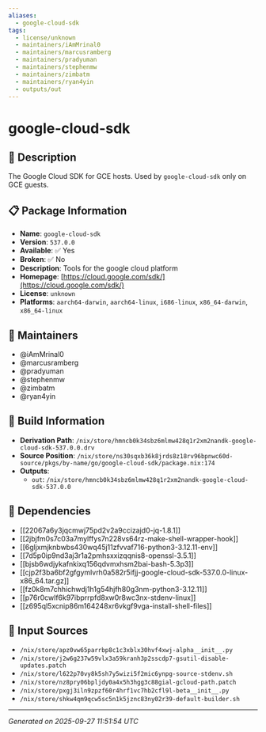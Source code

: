 ```yaml
---
aliases:
  - google-cloud-sdk
tags:
  - license/unknown
  - maintainers/iAmMrinal0
  - maintainers/marcusramberg
  - maintainers/pradyuman
  - maintainers/stephenmw
  - maintainers/zimbatm
  - maintainers/ryan4yin
  - outputs/out
---
```


# google-cloud-sdk

## 📝 Description

The Google Cloud SDK for GCE hosts. Used by `google-cloud-sdk` only on GCE guests.

## 📋 Package Information

- **Name**: `google-cloud-sdk`
- **Version**: `537.0.0`
- **Available**: ✅ Yes
- **Broken**: ✅ No
- **Description**: Tools for the google cloud platform
- **Homepage**: [https://cloud.google.com/sdk/](https://cloud.google.com/sdk/)
- **License**: `unknown`
- **Platforms**: `aarch64-darwin`, `aarch64-linux`, `i686-linux`, `x86_64-darwin`, `x86_64-linux`
## 👥 Maintainers

- @iAmMrinal0
- @marcusramberg
- @pradyuman
- @stephenmw
- @zimbatm
- @ryan4yin


## 🔧 Build Information

- **Derivation Path**: `/nix/store/hmncb0k34sbz6mlmw428q1r2xm2nandk-google-cloud-sdk-537.0.0.drv`
- **Source Position**: `/nix/store/ns30sqxb36k8jrds8z18rv96bpnwc60d-source/pkgs/by-name/go/google-cloud-sdk/package.nix:174`
- **Outputs**:
  - `out`:  `/nix/store/hmncb0k34sbz6mlmw428q1r2xm2nandk-google-cloud-sdk-537.0.0`

## 🔗 Dependencies

- [[22067a6y3jqcmwj75pd2v2a9ccizajd0-jq-1.8.1]]
- [[2jbjfm0s7c03a7mylffys7n228vs64rz-make-shell-wrapper-hook]]
- [[6gljxmjknbwbs430wq45j11zfvvaf716-python3-3.12.11-env]]
- [[7d5p0ip9nd3aj3r1a2pmhsxxizqqnis8-openssl-3.5.1]]
- [[bjsb6wdjykafnkixq156qdvmxhsm2bai-bash-5.3p3]]
- [[cjp2f3ba6bf2gfgymlvrh0a582r5ifjj-google-cloud-sdk-537.0.0-linux-x86_64.tar.gz]]
- [[fz0k8m7chhichwdj1h1g54hjfh80g3nm-python3-3.12.11]]
- [[p76r0cwlf6k97ibprrpfd8xw0r8wc3nx-stdenv-linux]]
- [[z695ql5xcnip86m164248xr6vkgf9vga-install-shell-files]]

## 📁 Input Sources

- `/nix/store/apz0vw65parrbp8c1c3xblx30hvf4xwj-alpha__init__.py`
- `/nix/store/j2w6g237w59vlx3a59kranh3p2sscdp7-gsutil-disable-updates.patch`
- `/nix/store/l622p70vy8k5sh7y5wizi5f2mic6ynpg-source-stdenv.sh`
- `/nix/store/nz8pry06bpljdy0a4x5h3hgg3c88gial-gcloud-path.patch`
- `/nix/store/pxgj3iln9zpzf60r4hrf1vc7hb2cfl9l-beta__init__.py`
- `/nix/store/shkw4qm9qcw5sc5n1k5jznc83ny02r39-default-builder.sh`

---
*Generated on 2025-09-27 11:51:54 UTC*
